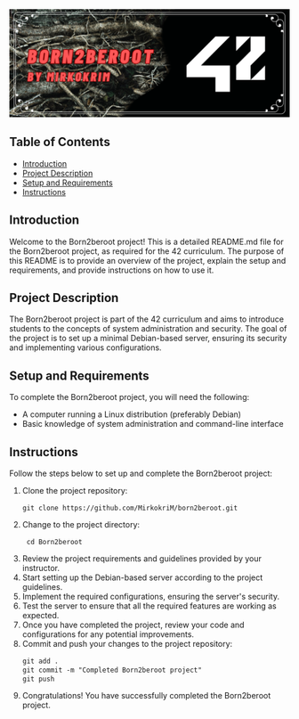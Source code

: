 <img src="https://github.com/MirkokriM/42_Common_Core/blob/main/README.FILE/MirkokriM_github42_Born2beRoot.png">

## Table of Contents
- [Introduction](#introduction)
- [Project Description](#project-description)
- [Setup and Requirements](#setup-and-requirements)
- [Instructions](#instructions)

## Introduction
Welcome to the Born2beroot project! This is a detailed README.md file for the Born2beroot project, as required for the 42 curriculum. The purpose of this README is to provide an overview of the project, explain the setup and requirements, and provide instructions on how to use it.

## Project Description
The Born2beroot project is part of the 42 curriculum and aims to introduce students to the concepts of system administration and security. The goal of the project is to set up a minimal Debian-based server, ensuring its security and implementing various configurations.

## Setup and Requirements
To complete the Born2beroot project, you will need the following:
- A computer running a Linux distribution (preferably Debian)
- Basic knowledge of system administration and command-line interface

## Instructions
Follow the steps below to set up and complete the Born2beroot project:

1. Clone the project repository:
   ```shell
   git clone https://github.com/MirkokriM/born2beroot.git
   ```
2. Change to the project directory:
   ```shell
    cd Born2beroot
   ```
3. Review the project requirements and guidelines provided by your instructor.
4. Start setting up the Debian-based server according to the project guidelines.
5. Implement the required configurations, ensuring the server's security.
6. Test the server to ensure that all the required features are working as expected.
7. Once you have completed the project, review your code and configurations for any potential improvements.
9. Commit and push your changes to the project repository:
   ```shell
   git add .
   git commit -m "Completed Born2beroot project"
   git push
   ```
10. Congratulations! You have successfully completed the Born2beroot project.
